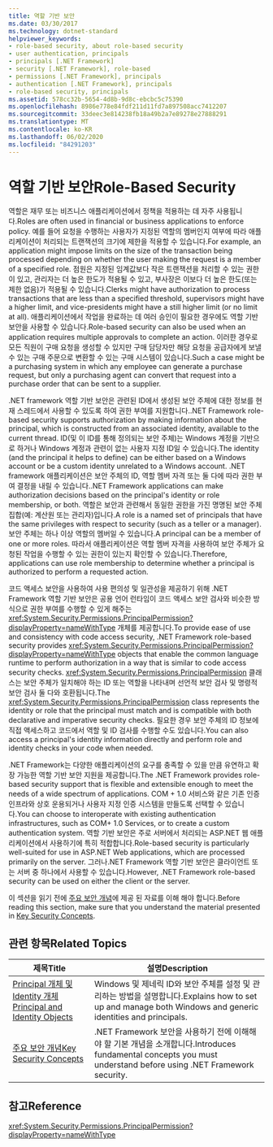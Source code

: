 ```yaml
---
title: 역할 기반 보안
ms.date: 03/30/2017
ms.technology: dotnet-standard
helpviewer_keywords:
- role-based security, about role-based security
- user authentication, principals
- principals [.NET Framework]
- security [.NET Framework], role-based
- permissions [.NET Framework], principals
- authentication [.NET Framework], principals
- role-based security, principals
ms.assetid: 578cc32b-5654-4d8b-9d8c-ebcbc5c75390
ms.openlocfilehash: 8986e778e84fdf211d11fd7a897508acc7412207
ms.sourcegitcommit: 33deec3e814238fb18a49b2a7e89278e27888291
ms.translationtype: MT
ms.contentlocale: ko-KR
ms.lasthandoff: 06/02/2020
ms.locfileid: "84291203"
---
```

# <a name="role-based-security"></a><span data-ttu-id="9f7f4-102">역할 기반 보안</span><span class="sxs-lookup"><span data-stu-id="9f7f4-102">Role-Based Security</span></span>
<span data-ttu-id="9f7f4-103">역할은 재무 또는 비즈니스 애플리케이션에서 정책을 적용하는 데 자주 사용됩니다.</span><span class="sxs-lookup"><span data-stu-id="9f7f4-103">Roles are often used in financial or business applications to enforce policy.</span></span> <span data-ttu-id="9f7f4-104">예를 들어 요청을 수행하는 사용자가 지정된 역할의 멤버인지 여부에 따라 애플리케이션이 처리되는 트랜잭션의 크기에 제한을 적용할 수 있습니다.</span><span class="sxs-lookup"><span data-stu-id="9f7f4-104">For example, an application might impose limits on the size of the transaction being processed depending on whether the user making the request is a member of a specified role.</span></span> <span data-ttu-id="9f7f4-105">점원은 지정된 임계값보다 작은 트랜잭션을 처리할 수 있는 권한이 있고, 관리자는 더 높은 한도가 적용될 수 있고, 부사장은 이보다 더 높은 한도(또는 제한 없음)가 적용될 수 있습니다.</span><span class="sxs-lookup"><span data-stu-id="9f7f4-105">Clerks might have authorization to process transactions that are less than a specified threshold, supervisors might have a higher limit, and vice-presidents might have a still higher limit (or no limit at all).</span></span> <span data-ttu-id="9f7f4-106">애플리케이션에서 작업을 완료하는 데 여러 승인이 필요한 경우에도 역할 기반 보안을 사용할 수 있습니다.</span><span class="sxs-lookup"><span data-stu-id="9f7f4-106">Role-based security can also be used when an application requires multiple approvals to complete an action.</span></span> <span data-ttu-id="9f7f4-107">이러한 경우로 모든 직원이 구매 요청을 생성할 수 있지만 구매 담당자만 해당 요청을 공급자에게 보낼 수 있는 구매 주문으로 변환할 수 있는 구매 시스템이 있습니다.</span><span class="sxs-lookup"><span data-stu-id="9f7f4-107">Such a case might be a purchasing system in which any employee can generate a purchase request, but only a purchasing agent can convert that request into a purchase order that can be sent to a supplier.</span></span>  
  
 <span data-ttu-id="9f7f4-108">.NET framework 역할 기반 보안은 관련된 ID에서 생성된 보안 주체에 대한 정보를 현재 스레드에서 사용할 수 있도록 하여 권한 부여를 지원합니다.</span><span class="sxs-lookup"><span data-stu-id="9f7f4-108">.NET Framework role-based security supports authorization by making information about the principal, which is constructed from an associated identity, available to the current thread.</span></span> <span data-ttu-id="9f7f4-109">ID(및 이 ID를 통해 정의되는 보안 주체)는 Windows 계정을 기반으로 하거나 Windows 계정과 관련이 없는 사용자 지정 ID일 수 있습니다.</span><span class="sxs-lookup"><span data-stu-id="9f7f4-109">The identity (and the principal it helps to define) can be either based on a Windows account or be a custom identity unrelated to a Windows account.</span></span> <span data-ttu-id="9f7f4-110">.NET framework 애플리케이션은 보안 주체의 ID, 역할 멤버 자격 또는 둘 다에 따라 권한 부여 결정을 내릴 수 있습니다.</span><span class="sxs-lookup"><span data-stu-id="9f7f4-110">.NET Framework applications can make authorization decisions based on the principal's identity or role membership, or both.</span></span> <span data-ttu-id="9f7f4-111">역할은 보안과 관련해서 동일한 권한을 가진 명명된 보안 주체 집합(예: 계산원 또는 관리자)입니다.</span><span class="sxs-lookup"><span data-stu-id="9f7f4-111">A role is a named set of principals that have the same privileges with respect to security (such as a teller or a manager).</span></span> <span data-ttu-id="9f7f4-112">보안 주체는 하나 이상 역할의 멤버일 수 있습니다.</span><span class="sxs-lookup"><span data-stu-id="9f7f4-112">A principal can be a member of one or more roles.</span></span> <span data-ttu-id="9f7f4-113">따라서 애플리케이션은 역할 멤버 자격을 사용하여 보안 주체가 요청된 작업을 수행할 수 있는 권한이 있는지 확인할 수 있습니다.</span><span class="sxs-lookup"><span data-stu-id="9f7f4-113">Therefore, applications can use role membership to determine whether a principal is authorized to perform a requested action.</span></span>  
  
 <span data-ttu-id="9f7f4-114">코드 액세스 보안을 사용하여 사용 편의성 및 일관성을 제공하기 위해 .NET Framework 역할 기반 보안은 공용 언어 런타임이 코드 액세스 보안 검사와 비슷한 방식으로 권한 부여를 수행할 수 있게 해주는 <xref:System.Security.Permissions.PrincipalPermission?displayProperty=nameWithType> 개체를 제공합니다.</span><span class="sxs-lookup"><span data-stu-id="9f7f4-114">To provide ease of use and consistency with code access security, .NET Framework role-based security provides <xref:System.Security.Permissions.PrincipalPermission?displayProperty=nameWithType> objects that enable the common language runtime to perform authorization in a way that is similar to code access security checks.</span></span> <span data-ttu-id="9f7f4-115"><xref:System.Security.Permissions.PrincipalPermission> 클래스는 보안 주체가 일치해야 하는 ID 또는 역할을 나타내며 선언적 보안 검사 및 명령적 보안 검사 둘 다와 호환됩니다.</span><span class="sxs-lookup"><span data-stu-id="9f7f4-115">The <xref:System.Security.Permissions.PrincipalPermission> class represents the identity or role that the principal must match and is compatible with both declarative and imperative security checks.</span></span> <span data-ttu-id="9f7f4-116">필요한 경우 보안 주체의 ID 정보에 직접 액세스하고 코드에서 역할 및 ID 검사를 수행할 수도 있습니다.</span><span class="sxs-lookup"><span data-stu-id="9f7f4-116">You can also access a principal's identity information directly and perform role and identity checks in your code when needed.</span></span>  
  
 <span data-ttu-id="9f7f4-117">.NET Framework는 다양한 애플리케이션의 요구를 충족할 수 있을 만큼 유연하고 확장 가능한 역할 기반 보안 지원을 제공합니다.</span><span class="sxs-lookup"><span data-stu-id="9f7f4-117">The .NET Framework provides role-based security support that is flexible and extensible enough to meet the needs of a wide spectrum of applications.</span></span> <span data-ttu-id="9f7f4-118">COM + 1.0 서비스와 같은 기존 인증 인프라와 상호 운용되거나 사용자 지정 인증 시스템을 만들도록 선택할 수 있습니다.</span><span class="sxs-lookup"><span data-stu-id="9f7f4-118">You can choose to interoperate with existing authentication infrastructures, such as COM+ 1.0 Services, or to create a custom authentication system.</span></span> <span data-ttu-id="9f7f4-119">역할 기반 보안은 주로 서버에서 처리되는 ASP.NET 웹 애플리케이션에서 사용하기에 특히 적합합니다.</span><span class="sxs-lookup"><span data-stu-id="9f7f4-119">Role-based security is particularly well-suited for use in ASP.NET Web applications, which are processed primarily on the server.</span></span> <span data-ttu-id="9f7f4-120">그러나.NET Framework 역할 기반 보안은 클라이언트 또는 서버 중 하나에서 사용할 수 있습니다.</span><span class="sxs-lookup"><span data-stu-id="9f7f4-120">However, .NET Framework role-based security can be used on either the client or the server.</span></span>  
  
 <span data-ttu-id="9f7f4-121">이 섹션을 읽기 전에 [주요 보안 개념](key-security-concepts.md)에 제공 된 자료를 이해 해야 합니다.</span><span class="sxs-lookup"><span data-stu-id="9f7f4-121">Before reading this section, make sure that you understand the material presented in [Key Security Concepts](key-security-concepts.md).</span></span>  
  
## <a name="related-topics"></a><span data-ttu-id="9f7f4-122">관련 항목</span><span class="sxs-lookup"><span data-stu-id="9f7f4-122">Related Topics</span></span>  
  
|<span data-ttu-id="9f7f4-123">제목</span><span class="sxs-lookup"><span data-stu-id="9f7f4-123">Title</span></span>|<span data-ttu-id="9f7f4-124">설명</span><span class="sxs-lookup"><span data-stu-id="9f7f4-124">Description</span></span>|  
|-----------|-----------------|  
|[<span data-ttu-id="9f7f4-125">Principal 개체 및 Identity 개체</span><span class="sxs-lookup"><span data-stu-id="9f7f4-125">Principal and Identity Objects</span></span>](principal-and-identity-objects.md)|<span data-ttu-id="9f7f4-126">Windows 및 제네릭 ID와 보안 주체를 설정 및 관리하는 방법을 설명합니다.</span><span class="sxs-lookup"><span data-stu-id="9f7f4-126">Explains how to set up and manage both Windows and generic identities and principals.</span></span>|  
|[<span data-ttu-id="9f7f4-127">주요 보안 개념</span><span class="sxs-lookup"><span data-stu-id="9f7f4-127">Key Security Concepts</span></span>](key-security-concepts.md)|<span data-ttu-id="9f7f4-128">.NET Framework 보안을 사용하기 전에 이해해야 할 기본 개념을 소개합니다.</span><span class="sxs-lookup"><span data-stu-id="9f7f4-128">Introduces fundamental concepts you must understand before using .NET Framework security.</span></span>|  
  
## <a name="reference"></a><span data-ttu-id="9f7f4-129">참고</span><span class="sxs-lookup"><span data-stu-id="9f7f4-129">Reference</span></span>  
 <xref:System.Security.Permissions.PrincipalPermission?displayProperty=nameWithType>
